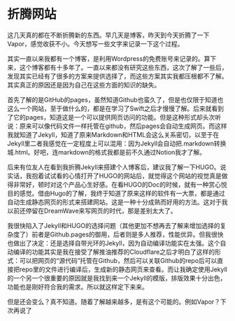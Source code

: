 # 折腾网站

这几天真的都在不断折腾新的东西。早几天是博客，昨天到今天折腾了一下Vapor，感觉收获不小。今天想写一些文字来记录一下这个过程。

其实一直以来我都有一个博客，是利用Wordpress的免费账号来记录的。算下来，这个博客都有十多年了。一直以来都没有研究这些东西，这次了解了一些后，发现其实已经有了很多的方案来提供选择了，而这些方案其实我都压根都不了解。其实真正的原因还是因为自己在这些方面的知识的缺失。

首先了解的是GitHub的pages，虽然知道Github也蛮久了，但是也仅限于知道也这么一个网站，至于做什么的，都是在学习了Swift之后才慢慢了解。后来就看到了它的pages，知道这是一个可以提供网页访问的功能。但是这种形式却头次听说：原来可以像代码文件一样托管在github，然后pages会自动生成网页。而这样我就知道了Jekyll，知道了原来Markdown和HTML会这么关系密切，以至于在Jekyll里二者我感觉在一定程度上可以混用：因为Jekyll会自动把.markdown转换城.html。好吧，连markdown的格式我都是前不久通过Notion我才了解。

后来有位友人在看到我折腾Jekyll来搭建个人博客后，建议我了解一下HUGO。说实话，我抱着试试看的心情打开了HUGO的网站后，就觉得这个网站的视觉真是做得非常好，顿时对这个产品心生好感。在看HUGO的Doc的时候，就有一种赏心悦目的感觉。借由Hugo的了解，我终于知道了原来这样的软件有一大票，都是通过自动生成静态网页的形式来搭建网站。这是一种十分成熟而好用的方法。这对于我以前还停留在DreamWave来写网页的时代，那是差别太大了。

我很快陷入了Jekyll和HUGO的选择问题（其他更加不想再去了解来增加选择的复杂度了）前者是Github.pages的御用，后者则是多人推荐，性能优异。但我很快也做出了决定：还是选择自带光环的Jekyll，因为自动编译功能实在太强。这个自动编译的功能其实是我在接受了解推油推荐的Cloudflare之后才明白了这样的形式：可以把网页的“源代码”托管在Github，然后可以关联Github的repo后可以直接把repo里的文件进行编译后，生成新的静态网页来查看。而让我确定使用Jekyll的一个另一个很重要的原因就是我找到来一个Jekyll的模版，排版效果十分出色，功能也是刚好符合我的需求。所以就这样定下来来。

但是还会变么？真不知道。随着了解越来越多，是有这个可能的。例如Vapor？下次再说了
